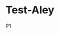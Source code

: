 # Test-Aley
P1

<link rel="stylesheet" href="https://aleyfw.github.io/Test-Aley.github.io/chillax.css">
